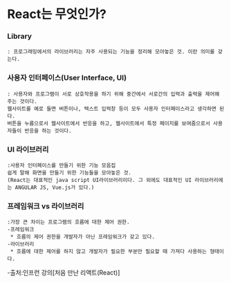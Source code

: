 React는 무엇인가?
==

### Library
    : 프로그래밍에서의 라이브러리는 자주 사용되는 기능을 정리해 모아놓은 것. 이란 의미를 갖는다.


### 사용자 인터페이스(User Interface, UI)
    : 사용자와 프로그램이 서로 상호작용을 하기 위해 중간에서 서로간의 입력과 출력을 제어해 주는 것이다.
    웹사이트를 예로 들면 버튼이나, 텍스트 입력창 등이 모두 사용자 인터페이스라고 생각하면 된다.
    버튼을 누름으로서 웹사이트에서 반응을 하고, 웹사이트에서 특정 페이지를 보여줌으로서 사용자들이 반응을 하는 것이다.


### UI 라이브러리
    :사용자 인터페이스를 만들기 위한 기능 모음집
    쉽게 말해 화면을 만들기 위한 기능들을 모아놓은 것.
    (React는 대표적인 java script UI라이브러리이다. 그 외에도 대표적인 UI 라이브러리에는 ANGULAR JS, Vue.js가 있다.)


### 프레임워크 vs 라이브러리
    :가장 큰 차이는 프로그램의 흐름에 대한 제어 권한.
    -프레임워크
     * 흐름의 제어 권한을 개발자가 아닌 프레임워크가 갖고 있다.
    -라이브러리
     * 흐름에 대한 제어를 하지 않고 개발자가 필요한 부분만 필요할 때 가져다 사용하는 형태이다.




-출처:인프런 강의[처음 만난 리액트(React)]